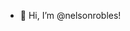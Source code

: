 - 👋 Hi, I’m @nelsonrobles!

<!---
nelsonroblesv/nelsonroblesv is a ✨ special ✨ repository because its `README.md` (this file) appears on your GitHub profile.
You can click the Preview link to take a look at your changes.
--->
